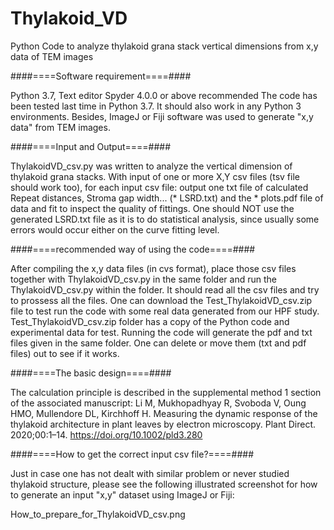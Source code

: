 # Thylakoid_VD
Python Code to analyze thylakoid grana stack vertical dimensions from x,y data of TEM images

####====Software requirement====####

Python 3.7, Text editor Spyder 4.0.0 or above recommended
The code has been tested last time in Python 3.7. It should also work in any Python 3 environments.
Besides, ImageJ or Fiji software was used to generate "x,y data" from TEM images.

####====Input and Output====####

ThylakoidVD_csv.py was written to analyze the vertical dimension of thylakoid grana stacks. With 
input of one or more X,Y csv files (tsv file should work too), for each input csv file: output one txt file of 
calculated Repeat distances, Stroma gap width... (* LSRD.txt) and the * plots.pdf file of data and fit to inspect the quality
of fittings. One should NOT use the generated LSRD.txt file as it is to do statistical analysis, since usually 
some errors would occur either on the curve fitting level.

####====recommended way of using the code====####

After compiling the x,y data files (in cvs format), place those csv files together with ThylakoidVD_csv.py in the
same folder and run the ThylakoidVD_csv.py within the folder. It should read all the csv files and try to prossess
all the files. 
One can download the Test_ThylakoidVD_csv.zip file to test run the code with some real data generated from our HPF study.
Test_ThylakoidVD_csv.zip folder has a copy of the Python code and experimental data for test. Running the code will generate
the pdf and txt files given in the same folder. One can delete or move them (txt and pdf files) out to see if it works.

####====The basic design====####

The calculation principle is described in the supplemental method 1 section of the associated manuscript:
Li M, Mukhopadhyay R, Svoboda V, Oung HMO, Mullendore DL, Kirchhoff H. 
Measuring the dynamic response of the thylakoid architecture in plant leaves by electron microscopy. Plant Direct. 2020;00:1–14.
https://doi.org/10.1002/pld3.280

####====How to get the correct input csv file?====####

Just in case one has not dealt with similar problem or never studied thylakoid structure, please see the following illustrated 
screenshot for how to generate an input "x,y" dataset using ImageJ or Fiji:

How_to_prepare_for_ThylakoidVD_csv.png

